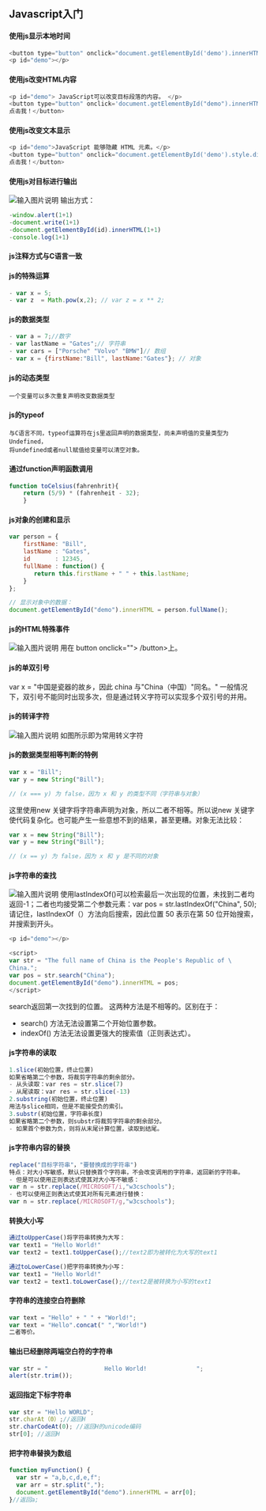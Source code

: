 ## Javascript入门

#### 使用js显示本地时间
```javascript
<button type="button" onclick="document.getElementById('demo').innerHTML = Date()">
<p id="demo"></p>
```
#### 使用js改变HTML内容
```javascript
<p id="demo"> JavaScript可以改变目标段落的内容。 </p>
<button type="button" onclick='document.getElementById("demo").innerHTML = "Hello JavaScript!"'>
点击我！</button>
```
#### 使用js改变文本显示
```javascript
<p id="demo">JavaScript 能够隐藏 HTML 元素。</p>
<button type="button" onclick="document.getElementById('demo').style.display='none'">
点击我！</button>
```
#### 使用js对目标进行输出
![输入图片说明](/imgs/2024-04-25/aFW397yHAhSoUrt3.png)
输出方式：
```js
-window.alert(1+1)
-document.write(1+1)
-document.getElementById(id).innerHTML(1+1)
-console.log(1+1)
```
#### js注释方式与C语言一致
#### js的特殊运算
```js
- var x = 5;
- var z  = Math.pow(x,2); // var z = x ** 2;
```
#### js的数据类型
```js
- var a = 7;//数字
- var lastName = "Gates";// 字符串
- var cars = ["Porsche" "Volvo" "BMW"]// 数组
- var x = {firstName:"Bill", lastName:"Gates"}; // 对象
```
####  js的动态类型
	一个变量可以多次重复声明改变数据类型
#### js的typeof
	与C语言不同，typeof运算符在js里返回声明的数据类型，尚未声明值的变量类型为Undefined，
	将undefined或者null赋值给变量可以清空对象。
#### 通过function声明函数调用
```js
function toCelsius(fahrenhrit){
	return (5/9) * (fahrenheit - 32);
	}
```
#### js对象的创建和显示
```js
var person = {
    firstName: "Bill",
    lastName : "Gates",
    id       : 12345,
    fullName : function() {
       return this.firstName + " " + this.lastName;
    }
};

// 显示对象中的数据：
document.getElementById("demo").innerHTML = person.fullName();
```
#### js的HTML特殊事件
![输入图片说明](/imgs/2024-04-25/iVIi36GgH7A0g6JI.png)
	用在 button onclick=""> /button>上。
#### js的单双引号
var x = "中国是瓷器的故乡，因此 china 与\"China（中国）\"同名。"
一般情况下，双引号不能同时出现多次，但是通过转义字符可以实现多个双引号的并用。
#### js的转译字符
![输入图片说明](/imgs/2024-04-25/sElG7tfMOE8CMyeA.png)
如图所示即为常用转义字符
#### js的数据类型相等判断的特例

```js
var x = "Bill";             
var y = new String("Bill");

// (x === y) 为 false，因为 x 和 y 的类型不同（字符串与对象）
```
这里使用new 关键字将字符串声明为对象，所以二者不相等。所以说new 关键字使代码复杂化。也可能产生一些意想不到的结果，甚至更糟。对象无法比较：
```js
var x = new String("Bill");             
var y = new String("Bill");

// (x == y) 为 false，因为 x 和 y 是不同的对象
```
#### js字符串的查找
![输入图片说明](/imgs/2024-04-25/ouwT8EwcPuR3LWv7.png)
使用lastIndexOf()可以检索最后一次出现的位置，未找到二者均返回-1；二者也均接受第二个参数元素：var pos = str.lastIndexOf("China", 50);
请记住，lastIndexOf（）方法向后搜索，因此位置 50 表示在第 50 位开始搜索，并搜索到开头。
```js
<p id="demo"></p>

<script>
var str = "The full name of China is the People's Republic of \
China.";
var pos = str.search("China");
document.getElementById("demo").innerHTML = pos;
</script>
```
search返回第一次找到的位置。
这两种方法是不相等的。区别在于：

- search() 方法无法设置第二个开始位置参数。
- indexOf() 方法无法设置更强大的搜索值（正则表达式）。
#### js字符串的读取
```js
1.slice(初始位置，终止位置)
如果省略第二个参数，将裁剪字符串的剩余部分。
- 从头读取：var res = str.slice(7)
- 从尾读取：var res = str.slice(-13)
2.substring(初始位置，终止位置)
用法与slice相同，但是不能接受负的索引。
3.substr(初始位置，字符串长度)
如果省略第二个参数，则substr将裁剪字符串的剩余部分。
- 如果首个参数为负，则将从末尾计算位置，读取到结尾。
```
#### js字符串内容的替换
```js
replace("目标字符串"，"要替换成的字符串")
特点：对大小写敏感，默认只替换首个字符串，不会改变调用的字符串，返回新的字符串。
- 但是可以使用正则表达式使其对大小写不敏感：
var n = str.replace(/MICROSOFT/i,"w3cschools");
- 也可以使用正则表达式使其对所有元素进行替换：
var n = str.replace(/MICROSOFT/g,"w3cschools");
```
#### 转换大小写
```js
通过toUpperCase()将字符串转换为大写：
var text1 = "Hello World!"
var text2 = text1.toUpperCase();//text2即为被转化为大写的text1
```
```js
通过toLowerCase()把字符串转换为小写：
var text1 = "Hello World!"
var text2 = text1.toLowerCase();//text2是被转换为小写的text1
```
#### 字符串的连接空白符删除
```js
var text = "Hello" + " " + "World!";
var text = "Hello".concat(" ","World!")
二者等价。
```
#### 输出已经删除两端空白符的字符串
```js
var str = "                Hello World!              ";
alert(str.trim());
```
#### 返回指定下标字符串
```js
var str = "Hello WORLD";
str.charAt（0）;//返回H
str.charCodeAt(0); //返回H的unicode编码
str[0]; //返回H
```
#### 把字符串替换为数组
```js
function myFunction() {
  var str = "a,b,c,d,e,f";
  var arr = str.split(",");
  document.getElementById("demo").innerHTML = arr[0];
}//返回a;
```
#### 
<!--stackedit_data:
eyJoaXN0b3J5IjpbMjY0NjIwMzAwLC0xMDU4MzI1Mjg5LC01Mj
U4MzU1MCwtMjkzNzE1NDEzLDE1MDYyMzYyNzMsLTE5MzM2MjE5
MDQsLTEyNTE5MDk1MDgsLTkyMzQ4NzA0NywtNTY1NTcyNzAwLD
E1Mjc4MjgwMywtODAzNjEwMTQwXX0=
-->